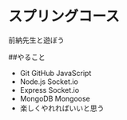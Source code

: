 # スプリングコース
前納先生と遊ぼう

##やること
* Git GitHub JavaScript
* Node.js Socket.io
* Express Socket.io
* MongoDB Mongoose
* 楽しくやれればいいと思う
